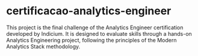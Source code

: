 # certificacao-analytics-engineer
 This project is the final challenge of the Analytics Engineer certification developed by Indicium. It is designed to evaluate skills through a hands-on Analytics Engineering project, following the principles of the Modern Analytics Stack methodology.
